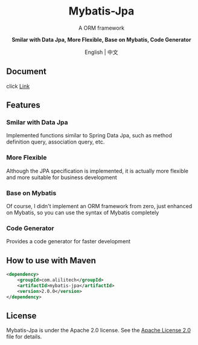 <h1 align="center">Mybatis-Jpa</h1>
<p align="center">A ORM framework</p>
<p align="center"><b>Smilar with Data Jpa, More Flexible, Base on Mybatis,  Code Generator</b></p>
<p align="center">English | 中文</p>

## Document

click [Link](https://zhouxx.github.io/mybatis-jpa-parent/ )

## Features

### Smilar with Data Jpa

Implemented functions similar to Spring Data Jpa, such as method definition query, association query, etc.

### More Flexible

Although the JPA specification is implemented, it is actually more flexible and more suitable for business development

### Base on Mybatis

Of course, I didn't implement an ORM framework from zero, just enhanced on Mybatis, so you can use the syntax of Mybatis completely

### Code Generator

Provides a code generator for faster development

## How to use with Maven

```xml
<dependency>
    <groupId>com.alilitech</groupId>
    <artifactId>mybatis-jpa</artifactId>
    <version>2.0.0</version>
</dependency>
```

## License

Mybatis-Jpa is under the Apache 2.0 license. See the [Apache License 2.0](http://www.apache.org/licenses/LICENSE-2.0) file for details.
